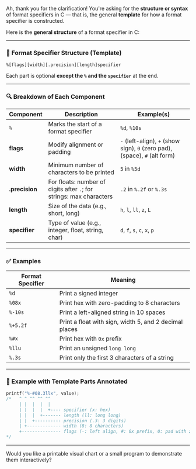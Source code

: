 Ah, thank you for the clarification! You're asking for the **structure or syntax** of format specifiers in C — that is, the general **template** for how a format specifier is constructed.

Here is the **general structure** of a format specifier in C:

---

### 📌 **Format Specifier Structure (Template)**

```
%[flags][width][.precision][length]specifier
```

Each part is optional **except the `%` and the `specifier`** at the end.

---

### 🔍 Breakdown of Each Component

| Component      | Description                                                         | Example(s)                                                                     |
| -------------- | ------------------------------------------------------------------- | ------------------------------------------------------------------------------ |
| `%`            | Marks the start of a format specifier                               | `%d`, `%10s`                                                                   |
| **flags**      | Modify alignment or padding                                         | `-` (left-align), `+` (show sign), `0` (zero pad), ` ` (space), `#` (alt form) |
| **width**      | Minimum number of characters to be printed                          | `5` in `%5d`                                                                   |
| **.precision** | For floats: number of digits after `.`; for strings: max characters | `.2` in `%.2f` or `%.3s`                                                       |
| **length**     | Size of the data (e.g., short, long)                                | `h`, `l`, `ll`, `z`, `L`                                                       |
| **specifier**  | Type of value (e.g., integer, float, string, char)                  | `d`, `f`, `s`, `c`, `x`, `p`                                                   |

---

### ✅ Examples

| Format Specifier | Meaning                                                |
| ---------------- | ------------------------------------------------------ |
| `%d`             | Print a signed integer                                 |
| `%08x`           | Print hex with zero-padding to 8 characters            |
| `%-10s`          | Print a left-aligned string in 10 spaces               |
| `%+5.2f`         | Print a float with sign, width 5, and 2 decimal places |
| `%#x`            | Print hex with `0x` prefix                             |
| `%llu`           | Print an unsigned `long long`                          |
| `%.3s`           | Print only the first 3 characters of a string          |

---

### 🔧 Example with Template Parts Annotated

```c
printf("%-#08.3llx", value);
/*   ^ ^ ^^ ^^ ^^
     | |  |  |  |
     | |  |  |  +---- specifier (x: hex)
     | |  |  +------- length (ll: long long)
     | |  +---------- precision (.3: 3 digits)
     | +------------- width (8: 8 characters)
     +--------------- flags (-: left align, #: 0x prefix, 0: pad with zeros)
*/
```

---

Would you like a printable visual chart or a small program to demonstrate them interactively?
